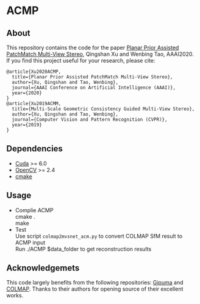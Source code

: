 # ACMP
## About
This repository contains the code for the paper [Planar Prior Assisted PatchMatch Multi-View Stereo](https://arxiv.org/abs/1912.11744), Qingshan Xu and Wenbing Tao, AAAI2020. If you find this project useful for your research, please cite:  
```
@article{Xu2020ACMP,  
  title={Planar Prior Assisted PatchMatch Multi-View Stereo}, 
  author={Xu, Qingshan and Tao, Wenbing}, 
  journal={AAAI Conference on Artificial Intelligence (AAAI)},
  year={2020}
}
@article{Xu2019ACMM,  
  title={Multi-Scale Geometric Consistency Guided Multi-View Stereo}, 
  author={Xu, Qingshan and Tao, Wenbing}, 
  journal={Computer Vision and Pattern Recognition (CVPR)},
  year={2019}
}
```
## Dependencies
* [Cuda](https://developer.nvidia.com/zh-cn/cuda-downloads) >= 6.0
* [OpenCV](https://opencv.org/) >= 2.4
* [cmake](https://cmake.org/)
## Usage
* Complie ACMP  
cmake .  
make
* Test  
Use script ```colmap2mvsnet_acm.py``` to convert COLMAP SfM result to ACMP input   
Run ./ACMP $data_folder to get reconstruction results
## Acknowledgemets
This code largely benefits from the following repositories: [Gipuma](https://github.com/kysucix/gipuma) and [COLMAP](https://colmap.github.io/). Thanks to their authors for opening source of their excellent works.

